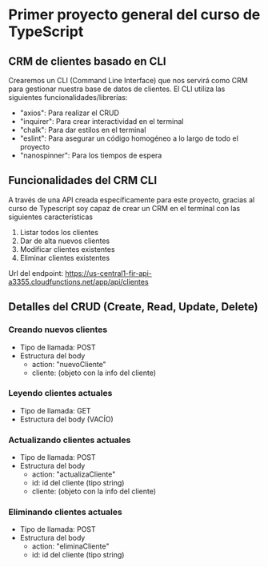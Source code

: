 # Primer proyecto general del curso de TypeScript
## CRM de clientes basado en CLI
Crearemos un CLI (Command Line Interface) que nos servirá como CRM para gestionar nuestra base de datos de clientes.
El CLI utiliza las siguientes funcionalidades/librerías:
- "axios": Para realizar el CRUD
- "inquirer": Para crear interactividad en el terminal
- "chalk": Para dar estilos en el terminal
- "eslint": Para asegurar un código homogéneo a lo largo de todo el proyecto
- "nanospinner": Para los tiempos de espera

## Funcionalidades del CRM CLI
A través de una API creada específicamente para este proyecto, gracias al curso de Typescript soy capaz de crear un CRM en el terminal con las siguientes características

1. Listar todos los clientes
2. Dar de alta nuevos clientes
3. Modificar clientes existentes
4. Eliminar clientes existentes

Url del endpoint: https://us-central1-fir-api-a3355.cloudfunctions.net/app/api/clientes

## Detalles del CRUD (Create, Read, Update, Delete)
### Creando nuevos clientes
- Tipo de llamada: POST
- Estructura del body
    - action: "nuevoCliente"
    - cliente: (objeto con la info del cliente)
### Leyendo clientes actuales
- Tipo de llamada: GET
- Estructura del body (VACÍO)
### Actualizando clientes actuales
- Tipo de llamada: POST
- Estructura del body
    - action: "actualizaCliente"
    - id: id del cliente (tipo string)
    - cliente: (objeto con la info del cliente)
### Eliminando clientes actuales
- Tipo de llamada: POST
- Estructura del body
    - action: "eliminaCliente"
    - id: id del cliente (tipo string)